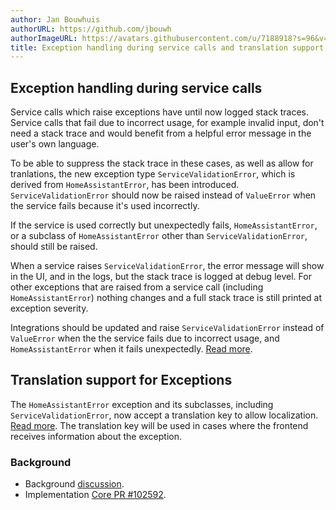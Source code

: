 ```yaml
---
author: Jan Bouwhuis
authorURL: https://github.com/jbouwh
authorImageURL: https://avatars.githubusercontent.com/u/7188918?s=96&v=4
title: Exception handling during service calls and translation support
---
```


## Exception handling during service calls

Service calls which raise exceptions have until now logged stack traces. Service calls that fail due to incorrect usage, for example invalid input, don't need a stack trace and would benefit from a helpful error message in the user's own language.

To be able to suppress the stack trace in these cases, as well as allow for tranlations, the new exception type `ServiceValidationError`, which is derived from `HomeAssistantError`, has been introduced. `ServiceValidationError` should now be raised instead of `ValueError` when the service fails because it's used incorrectly. 

If the service is used correctly but unexpectedly fails, `HomeAssistantError`, or a subclass of `HomeAssistantError` other than `ServiceValidationError`, should still be raised.

When a service raises `ServiceValidationError`, the error message will show in the UI, and in the logs, but the stack trace is logged at debug level. For other exceptions that are raised from a service call (including  `HomeAssistantError`) nothing changes and a full stack trace is still printed at exception severity.

Integrations should be updated and raise `ServiceValidationError` instead of `ValueError` when the the service fails due to incorrect usage, and `HomeAssistantError` when it fails unexpectedly. [Read more](/docs/core/platform/raising_exceptions).

## Translation support for Exceptions

The `HomeAssistantError` exception and its subclasses, including `ServiceValidationError`, now accept a translation key to allow localization. [Read more](/docs/internationalization/core/#exceptions). The translation key will be used in cases where the frontend receives information about the exception.

### Background

- Background [discussion](https://github.com/home-assistant/architecture/discussions/992).
- Implementation [Core PR #102592](https://github.com/home-assistant/core/pull/102592).
